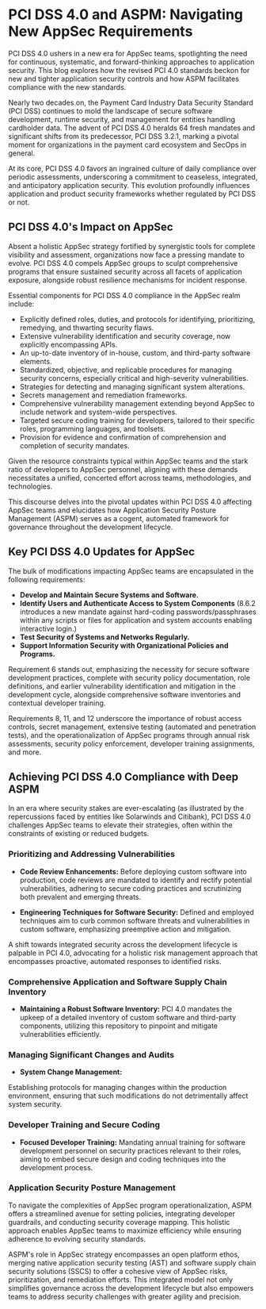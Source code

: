 # PCI DSS 4.0 and ASPM: Navigating New AppSec Requirements

PCI DSS 4.0 ushers in a new era for AppSec teams, spotlighting the need for continuous, systematic, and forward-thinking approaches to application security. This blog explores how the revised PCI 4.0 standards beckon for new and tighter application security controls and how ASPM facilitates compliance with the new standards.

Nearly two decades on, the Payment Card Industry Data Security Standard (PCI DSS) continues to mold the landscape of secure software development, runtime security, and management for entities handling cardholder data. The advent of PCI DSS 4.0 heralds 64 fresh mandates and significant shifts from its predecessor, PCI DSS 3.2.1, marking a pivotal moment for organizations in the payment card ecosystem and SecOps in general.

At its core, PCI DSS 4.0 favors an ingrained culture of daily compliance over periodic assessments, underscoring a commitment to ceaseless, integrated, and anticipatory application security. This evolution profoundly influences application and product security frameworks whether regulated by PCI DSS or not.

## PCI DSS 4.0's Impact on AppSec

Absent a holistic AppSec strategy fortified by synergistic tools for complete visibility and assessment, organizations now face a pressing mandate to evolve. PCI DSS 4.0 compels AppSec groups to sculpt comprehensive programs that ensure sustained security across all facets of application exposure, alongside robust resilience mechanisms for incident response.

Essential components for PCI DSS 4.0 compliance in the AppSec realm include:

- Explicitly defined roles, duties, and protocols for identifying, prioritizing, remedying, and thwarting security flaws.
- Extensive vulnerability identification and security coverage, now explicitly encompassing APIs.
- An up-to-date inventory of in-house, custom, and third-party software elements.
- Standardized, objective, and replicable procedures for managing security concerns, especially critical and high-severity vulnerabilities.
- Strategies for detecting and managing significant system alterations.
- Secrets management and remediation frameworks.
- Comprehensive vulnerability management extending beyond AppSec to include network and system-wide perspectives.
- Targeted secure coding training for developers, tailored to their specific roles, programming languages, and toolsets.
- Provision for evidence and confirmation of comprehension and completion of security mandates.

Given the resource constraints typical within AppSec teams and the stark ratio of developers to AppSec personnel, aligning with these demands necessitates a unified, concerted effort across teams, methodologies, and technologies.

This discourse delves into the pivotal updates within PCI DSS 4.0 affecting AppSec teams and elucidates how Application Security Posture Management (ASPM) serves as a cogent, automated framework for governance throughout the development lifecycle.

## Key PCI DSS 4.0 Updates for AppSec

The bulk of modifications impacting AppSec teams are encapsulated in the following requirements:

- **Develop and Maintain Secure Systems and Software.**
- **Identify Users and Authenticate Access to System Components** (8.6.2 introduces a new mandate against hard-coding passwords/passphrases within any scripts or files for application and system accounts enabling interactive login.)
- **Test Security of Systems and Networks Regularly.**
- **Support Information Security with Organizational Policies and Programs.**

Requirement 6 stands out, emphasizing the necessity for secure software development practices, complete with security policy documentation, role definitions, and earlier vulnerability identification and mitigation in the development cycle, alongside comprehensive software inventories and contextual developer training.

Requirements 8, 11, and 12 underscore the importance of robust access controls, secret management, extensive testing (automated and penetration tests), and the operationalization of AppSec programs through annual risk assessments, security policy enforcement, developer training assignments, and more.

## Achieving PCI DSS 4.0 Compliance with Deep ASPM

In an era where security stakes are ever-escalating (as illustrated by the repercussions faced by entities like Solarwinds and Citibank), PCI DSS 4.0 challenges AppSec teams to elevate their strategies, often within the constraints of existing or reduced budgets.

### Prioritizing and Addressing Vulnerabilities

- **Code Review Enhancements:** Before deploying custom software into production, code reviews are mandated to identify and rectify potential vulnerabilities, adhering to secure coding practices and scrutinizing both prevalent and emerging threats.
  
- **Engineering Techniques for Software Security:** Defined and employed techniques aim to curb common software threats and vulnerabilities in custom software, emphasizing preemptive action and mitigation.

A shift towards integrated security across the development lifecycle is palpable in PCI 4.0, advocating for a holistic risk management approach that encompasses proactive, automated responses to identified risks.

### Comprehensive Application and Software Supply Chain Inventory

- **Maintaining a Robust Software Inventory:** PCI 4.0 mandates the upkeep of a detailed inventory of custom software and third-party components, utilizing this repository to pinpoint and mitigate vulnerabilities efficiently.

### Managing Significant Changes and Audits

- **System Change Management:**

 Establishing protocols for managing changes within the production environment, ensuring that such modifications do not detrimentally affect system security.

### Developer Training and Secure Coding

- **Focused Developer Training:** Mandating annual training for software development personnel on security practices relevant to their roles, aiming to embed secure design and coding techniques into the development process.

### Application Security Posture Management

To navigate the complexities of AppSec program operationalization, ASPM offers a streamlined avenue for setting policies, integrating developer guardrails, and conducting security coverage mapping. This holistic approach enables AppSec teams to maximize efficiency while ensuring adherence to evolving security standards.

ASPM's role in AppSec strategy encompasses an open platform ethos, merging native application security testing (AST) and software supply chain security solutions (SSCS) to offer a cohesive view of AppSec risks, prioritization, and remediation efforts. This integrated model not only simplifies governance across the development lifecycle but also empowers teams to address security challenges with greater agility and precision.